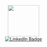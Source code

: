 <div id="header" align="center" ">
  <img src="https://user-images.githubusercontent.com/27882744/221779676-eaf44dd1-49f9-476e-bf8f-f60535a76e38.png" width="100" />
  <div id="badges">
  <a href="https://www.linkedin.com/in/kyryl-andreiev/">
    <img src="https://img.shields.io/badge/LinkedIn-blue?style=for-the-badge&logo=linkedin&logoColor=white" alt="LinkedIn Badge"/>
  </a>
</div>
